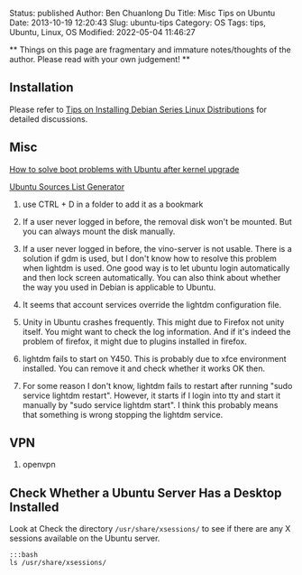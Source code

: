 Status: published
Author: Ben Chuanlong Du
Title: Misc Tips on Ubuntu
Date: 2013-10-19 12:20:43
Slug: ubuntu-tips
Category: OS
Tags: tips, Ubuntu, Linux, OS
Modified: 2022-05-04 11:46:27

**
Things on this page are fragmentary and immature notes/thoughts of the author. 
Please read with your own judgement!
**

## Installation 

Please refer to
[Tips on Installing Debian Series Linux Distributions](https://www.legendu.net/en/blog/tips-for-installing-debian/)
for detailed discussions.

## Misc
 
[How to solve boot problems with Ubuntu after kernel upgrade](http://www.dedoimedo.com/computers/ubuntu-initrd-bug.html)

[Ubuntu Sources List Generator](https://repogen.simplylinux.ch/)

1. use CTRL + D in a folder to add it as a bookmark

1. If a user never logged in before, the removal disk won't be mounted.
    But you can always mount the disk manually.

2. If a user never logged in before, the vino-server is not usable. 
    There is a solution if gdm is used, 
    but I don't know how to resolve this problem when lightdm is used. 
    One good way is to let ubuntu login automatically and then lock screen automatically.
    You can also think about whether the way you used in Debian is applicable to Ubuntu.

3. It seems that account services override the lightdm configuration file. 

4. Unity in Ubuntu crashes frequently. 
    This might due to Firefox not unity itself. 
    You might want to check the log information. 
    And if it's indeed the problem of firefox, 
    it might due to plugins installed in firefox. 

5. lightdm fails to start on Y450. 
    This is probably due to xfce environment installed. 
    You can remove it and check whether it works OK then. 

6. For some reason I don't know, lightdm fails to restart after running "sudo service lightdm restart".
    However, it starts if I login into tty and start it manually by "sudo service lightdm start".
    I think this probably means that something is wrong stopping the lightdm service. 

## VPN

1. openvpn

## Check Whether a Ubuntu Server Has a Desktop Installed

Look at 
Check the directory `/usr/share/xsessions/` to see 
if there are any X sessions available on the Ubuntu server.

    :::bash
    ls /usr/share/xsessions/
